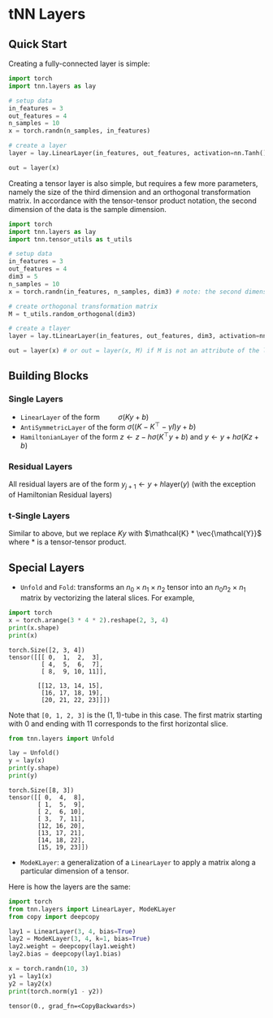 # tNN Layers

## Quick Start

Creating a fully-connected layer is simple: 
```python
import torch
import tnn.layers as lay

# setup data
in_features = 3
out_features = 4
n_samples = 10
x = torch.randn(n_samples, in_features)

# create a layer
layer = lay.LinearLayer(in_features, out_features, activation=nn.Tanh())

out = layer(x)
```

Creating a tensor layer is also simple, but requires a few more parameters, namely the size of the third dimension and an orthogonal transformation matrix. In accordance with the tensor-tensor product notation, the second dimension of the data is the sample dimension.
```python
import torch
import tnn.layers as lay
import tnn.tensor_utils as t_utils

# setup data
in_features = 3
out_features = 4
dim3 = 5
n_samples = 10
x = torch.randn(in_features, n_samples, dim3) # note: the second dimension is the sample dimension

# create orthogonal transformation matrix
M = t_utils.random_orthogonal(dim3)

# create a tlayer
layer = lay.tLinearLayer(in_features, out_features, dim3, activation=nn.Tanh(), M=M)

out = layer(x) # or out = layer(x, M) if M is not an attribute of the layer
```



## Building Blocks

### Single Layers

* `LinearLayer` of the form $\qquad \sigma(Ky + b)$
* `AntiSymmetricLayer` of the form $\sigma((K - K^\top - \gamma I) y + b)$
* `HamiltonianLayer` of the form $z \gets z - h\sigma(K^\top y + b)$ and $y \gets  y + h \sigma(K z + b)$

### Residual Layers
All residual layers are of the form $y_{j+1} \gets y + h \text{layer}(y)$ (with the exception of Hamiltonian Residual layers)

### t-Single Layers
Similar to above, but we replace $Ky$ with $\mathcal{K} * \vec{\mathcal{Y}}$ where $*$ is a tensor-tensor product.

## Special Layers

* `Unfold` and `Fold`: transforms an $n_0 \times n_1\times n_2$ tensor into an $n_0n_2 \times n_1$ matrix by vectorizing the lateral slices. For example,
```python
import torch
x = torch.arange(3 * 4 * 2).reshape(2, 3, 4)
print(x.shape)
print(x)
```
```
torch.Size([2, 3, 4])
tensor([[[ 0,  1,  2,  3],
         [ 4,  5,  6,  7],
         [ 8,  9, 10, 11]],
         
        [[12, 13, 14, 15],
         [16, 17, 18, 19],
         [20, 21, 22, 23]]])
```
Note that ```[0, 1, 2, 3]``` is the $(1,1)$-tube in this case.  The first matrix starting with $0$ and ending with $11$ corresponds to the first horizontal slice.

```python
from tnn.layers import Unfold

lay = Unfold()
y = lay(x)
print(y.shape)
print(y)
```

```
torch.Size([8, 3])
tensor([[ 0,  4,  8],
        [ 1,  5,  9],
        [ 2,  6, 10],
        [ 3,  7, 11],
        [12, 16, 20],
        [13, 17, 21],
        [14, 18, 22],
        [15, 19, 23]])
```


* `ModeKLayer`: a generalization of a `LinearLayer` to apply a matrix along a particular dimension of a tensor.  

Here is how the layers are the same:
```python
import torch
from tnn.layers import LinearLayer, ModeKLayer
from copy import deepcopy

lay1 = LinearLayer(3, 4, bias=True)
lay2 = ModeKLayer(3, 4, k=1, bias=True)
lay2.weight = deepcopy(lay1.weight)
lay2.bias = deepcopy(lay1.bias)

x = torch.randn(10, 3)
y1 = lay1(x)
y2 = lay2(x)
print(torch.norm(y1 - y2))

```
```
tensor(0., grad_fn=<CopyBackwards>)
```




